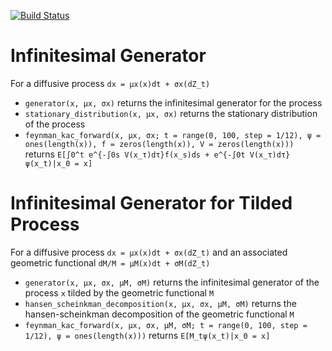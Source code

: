 [![Build Status](https://travis-ci.org/matthieugomez/InfinitesimalGenerators.jl.svg?branch=master)](https://travis-ci.org/matthieugomez/InfinitesimalGenerators.jl)


# Infinitesimal Generator
For a diffusive process `dx = μx(x)dt + σx(dZ_t)`
- `generator(x, μx, σx)` returns the infinitesimal generator for the process 
- `stationary_distribution(x, μx, σx)` returns the stationary distribution of the process 
- `feynman_kac_forward(x, μx, σx; t = range(0, 100, step = 1/12), ψ = ones(length(x)), f = zeros(length(x)), V = zeros(length(x)))`	 
	returns `E[∫0^t e^{-∫0s V(x_τ)dτ}f(x_s)ds + e^{-∫0t V(x_τ)dτ}ψ(x_t)|x_0 = x]` 

# Infinitesimal Generator for Tilded Process
For a diffusive process `dx = μx(x)dt + σx(dZ_t)` and an associated geometric functional `dM/M = μM(x)dt + σM(dZ_t)`
- `generator(x, μx, σx, μM, σM)` returns the infinitesimal generator of the process `x` tilded by the geometric functional `M` 
- `hansen_scheinkman_decomposition(x, μx, σx, μM, σM)` returns the hansen-scheinkman decomposition of the geometric functional `M`
- `feynman_kac_forward(x, μx, σx, μM, σM; t = range(0, 100, step = 1/12), ψ = ones(length(x)))`
	returns  `E[M_tψ(x_t)|x_0 = x]`
